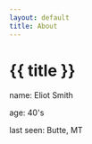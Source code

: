 ```yaml
---
layout: default
title: About
---
```


# {{ title }}

name: Eliot Smith

age: 40's

last seen: Butte, MT

